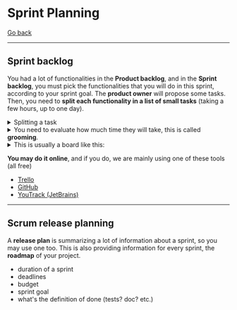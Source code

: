 # Sprint Planning

[Go back](../index.md#whats-scrum)

<hr class="sl">

## Sprint backlog

You had a lot of functionalities in the **Product backlog**, and in the **Sprint backlog**, you must pick the functionalities that you will do in this sprint, according to your sprint goal. The **product owner** will propose some tasks. Then, you need to **split each functionality in a list of small tasks** (taking a few hours, up to one day).

<details class="details-e">
<summary>Splitting a task</summary>

The functionality is to show the main page of a desktop application

* make the frame without any content (close, minimize, etc.)
* make the toolbar
* write the code to display the content of the main page
* deal with the translations
* make the app responsive (your app is adapting itself to the size of the screen)
* ...
</details>

<details class="details-e">
<summary>You need to evaluate how much time they will take, this is called <b>grooming</b>.</summary>

You may ask everyone to write on a paper **how much complicated** they think a task is. This is easier than giving a duration, as they are comparing tasks. The average/median value may be used as an answer.

If you got outliers (`valeurs abérantes`) such as (almost) everyone gave "10", one gave "5", and one gave "20", then it would be a good idea to ask them **why** they gave this value (maybe they got trough of someone other didn't).

Usually, the list of values is fixed, and it looks like this: `0, 1/2, 1, 2, 3, 5, 8, 13, 20, 40, 100, ?, inf.`. You may also use the previous sprint as a reference.

> You should use this to calculate the **velocity**
> 
> * to know how much your team can do (=sum of the complexity of each task)
> * to know how much a person can do (=sum of the complexity of someone's tasks)
</details>

<details class="details-e">
<summary>This is usually a board like this:</summary>

![Source: scrum.org](images/SprintBacklog.png)

We will have three columns

* **Todo**: what have to be done
* **In-progress**: working on it
* **Done**: done

Your goal is to move all of your cards in **Done**. You should add on each card the person that will do each task. 
</details>

**You may do it online**, and if you do, we are mainly using one of these tools (all free)

* [Trello](https://trello.com/)
* [GitHub](https://github.com/features/project-management)
* [YouTrack (JetBrains)](https://www.jetbrains.com/youtrack/)

<hr class="sl">

## Scrum release planning

A **release plan** is summarizing a lot of information about a sprint, so you may use one too. This is also providing information for every sprint, the **roadmap** of your project.

* duration of a sprint
* deadlines
* budget
* sprint goal
* what's the definition of done (tests? doc? etc.)